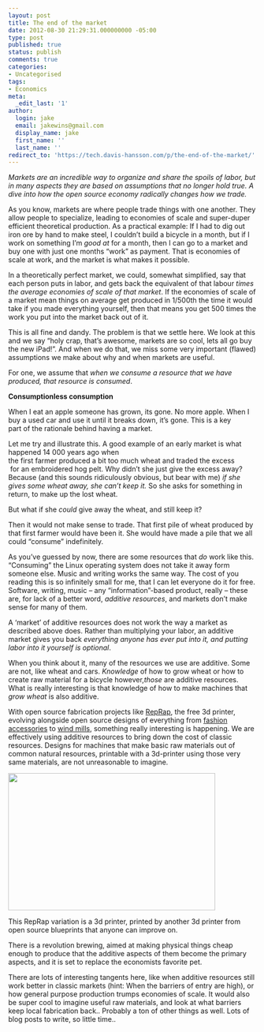 ```yaml
---
layout: post
title: The end of the market
date: 2012-08-30 21:29:31.000000000 -05:00
type: post
published: true
status: publish
comments: true
categories:
- Uncategorised
tags:
- Economics
meta:
  _edit_last: '1'
author:
  login: jake
  email: jakewins@gmail.com
  display_name: jake
  first_name: ''
  last_name: ''
redirect_to: 'https://tech.davis-hansson.com/p/the-end-of-the-market/'
---
```

<p><em>Markets are an incredible way to organize and share the spoils of labor, but in many aspects they are based on assumptions that no longer hold true. A dive into how the open source economy radically changes how we trade.</em></p>
<p><!--more--></p>
<p>As you know, markets are where people trade things with one another. They allow people to specialize, leading to economies of scale and super-duper efficient theoretical production. As a practical example: If I had to dig out iron ore by hand to make steel, I couldn’t build a bicycle in a month, but if I work on something I’m <em>good at</em> for a month, then I can go to a market and buy one with just one months “work” as payment. That is economies of scale at work, and the market is what makes it possible.</p>
<p>In a theoretically perfect market, we could, somewhat simplified, say that each person puts in labor, and gets back the equivalent of that labour <em>times the average economies of scale of that market</em>. If the economies of scale of a market mean things on average get produced in 1/500th the time it would take if you made everything yourself, then that means you get 500 times the work you put into the market back out of it.</p>
<p>This is all fine and dandy. The problem is that we settle here. We look at this and we say “holy crap, that’s awesome, markets are so cool, lets all go buy the new iPad!”. And when we do that, we miss some very important (flawed) assumptions we make about why and when markets are useful.</p>
<p>For one, we assume that <em>when we consume a resource that we have produced, that resource is consumed</em>.</p>
<p><strong>Consumptionless consumption</strong></p>
<p>When I eat an apple someone has grown, its gone. No more apple. When I buy a used car and use it until it breaks down, it’s gone. This is a key part of the rationale behind having a market.</p>
<p>Let me try and illustrate this. A good example of an early market is what happened 14 000 years ago when the first farmer produced a bit too much wheat and traded the excess  for an embroidered hog pelt. Why didn’t she just give the excess away? Because (and this sounds ridiculously obvious, but bear with me) <em>if she gives some wheat away, she can’t keep it.</em> So she asks for something in return, to make up the lost wheat.</p>
<p>But what if she <em>could</em> give away the wheat, and still keep it?</p>
<p>Then it would not make sense to trade. That first pile of wheat produced by that first farmer would have been it. She would have made a pile that we all could “consume” indefinitely.</p>
<p>As you’ve guessed by now, there are some resources that <em>do</em> work like this. “Consuming” the Linux operating system does not take it away form someone else. Music and writing works the same way. The cost of you reading this is so infinitely small for me, that I can let everyone do it for free. Software, writing, music – any “information”-based product, really – these are, for lack of a better word, <em>additive resources</em>, and markets don’t make sense for many of them.</p>
<p>A ‘market’ of additive resources does not work the way a market as described above does. Rather than multiplying your labor, an additive market gives you back <em>everything anyone has ever put into it, and putting labor into it yourself is optional</em>.</p>
<p>When you think about it, many of the resources we use are additive. Some are not, like wheat and cars. <em>Knowledge</em> of how to grow wheat or how to create raw material for a bicycle however,<em>those </em>are<em> </em>additive resources. What is really interesting is that knowledge of how to make machines that <em>grow wheat</em> is also additive.</p>
<p>With open source fabrication projects like <a href="http://reprap.org/wiki/Main_Page">RepRap</a>, the free 3d printer, evolving alongside open source designs of everything from <a title="Yes, really." href="http://www.thingiverse.com/thing:18692">fashion accessories</a> to <a title="I'm not kidding." href="http://www.thingiverse.com/thing:28773">wind mills</a>, something really interesting is happening. We are effectively using additive resources to bring down the cost of classic resources. Designs for machines that make basic raw materials out of common natural resources, printable with a 3d-printer using those very same materials, are not unreasonable to imagine.</p>
<div class="wp-caption alignnone"><img title="Tantillus 3d printer" src="{{ site.baseurl }}/public/assets/420px-Tantillus_01.jpg" alt="" width="420" height="278" /></p>
<p class="wp-caption-text">This RepRap variation is a 3d printer, printed by another 3d printer from open source blueprints that anyone can improve on.</p>
</div>
<p>There is a revolution brewing, aimed at making physical things cheap enough to produce that the additive aspects of them become the primary aspects, and it is set to replace the economists favorite pet.</p>
<p>There are lots of interesting tangents here, like when additive resources still work better in classic markets (hint: When the barriers of entry are high), or how general purpose production trumps economies of scale. It would also be super cool to imagine useful raw materials, and look at what barriers keep local fabrication back.. Probably a ton of other things as well. Lots of blog posts to write, so little time..</p>
